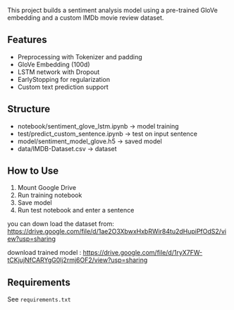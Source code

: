 
This project builds a sentiment analysis model using a pre-trained GloVe embedding and a custom IMDb movie review dataset.

## Features
- Preprocessing with Tokenizer and padding
- GloVe Embedding (100d)
- LSTM network with Dropout
- EarlyStopping for regularization
- Custom text prediction support

## Structure
- notebook/sentiment_glove_lstm.ipynb → model training
- test/predict_custom_sentence.ipynb → test on input sentence
- model/sentiment_model_glove.h5 → saved model
- data/IMDB-Dataset.csv → dataset

## How to Use
1. Mount Google Drive
2. Run training notebook
3. Save model
4. Run test notebook and enter a sentence

you can down load the dataset from: https://drive.google.com/file/d/1ae2O3XbwxHxbRWir84tu2dHupiPfOdS2/view?usp=sharing


download trained model : https://drive.google.com/file/d/1ryX7FW-tCKjujNfCARYgG0lj2rmj6OF2/view?usp=sharing

## Requirements
See `requirements.txt`